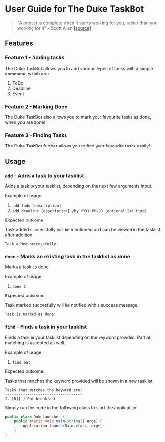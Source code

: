 # User Guide for The Duke TaskBot

> "A project is complete when it starts working for you, rather than you working for it" - Scott Allen [[source]](https://www.pinterest.com/pin/397864948305207722/)

## Features 

### Feature 1 - Adding tasks

The Duke TaskBot allows you to add various types of tasks with a simple command, which are:
1. ToDo
2. Deadline
3. Event

### Feature 2 - Marking Done

The Duke TaskBot also allows you to mark your favourite tasks as done, when you are done! 

### Feature 3 - Finding Tasks

The Duke TaskBot further allows you to find your favourite tasks easily!

## Usage

### `add` - Adds a task to your tasklist

Adds a task to your tasklist, depending on the next few arguments input.

Example of usage: 

1. `add todo [description]`
2. `add deadline [description] /by YYYY-MM-DD (optional 24h time)`


Expected outcome:

Task added successfully will be mentioned and can be viewed in the tasklist after addition.

```
Task added successfully!
```
### `done` - Marks an existing task in the tasklist as done

Marks a task as done

Example of usage: 

1. `done 1`


Expected outcome:

Task marked succesfully will be notified with a success message.

```
Task is marked as done! 
```

### `find` - Finds a task in your tasklist

Finds a task in your tasklist depending on the keyword provided. Partial matching is accepted as well.

Example of usage: 

1. `find eat`


Expected outcome:

Tasks that matches the keyword provided will be shown in a new tasklist.

```
Tasks that matches the keyword are:
-----------------------------------
1. [D][ ] Eat breakfast
```


Simply run the code in the following class to start the application!
```java
public class DukeLauncher {
    public static void main(String[] args) {
        Application.launch(Main.class, args);
    }
}
```
